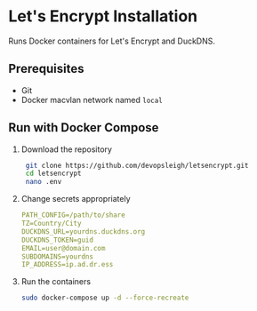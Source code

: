 # Let's Encrypt Installation

Runs Docker containers for Let's Encrypt and DuckDNS.

## Prerequisites

- Git
- Docker macvlan network named `local`

## Run with Docker Compose

1. Download the repository

   ```sh
    git clone https://github.com/devopsleigh/letsencrypt.git
    cd letsencrypt
    nano .env
    ```

2. Change secrets appropriately

   ```yaml
   PATH_CONFIG=/path/to/share
   TZ=Country/City
   DUCKDNS_URL=yourdns.duckdns.org
   DUCKDNS_TOKEN=guid
   EMAIL=user@domain.com
   SUBDOMAINS=yourdns
   IP_ADDRESS=ip.ad.dr.ess
   ```

3. Run the containers

   ```sh
   sudo docker-compose up -d --force-recreate
   ```

